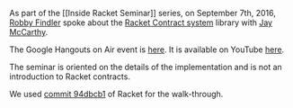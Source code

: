 As part of the [[Inside Racket Seminar]] series, on September 7th, 2016, [Robby Findler](https://www.eecs.northwestern.edu/~robby/) spoke about the [Racket Contract system](https://github.com/racket/racket/tree/master/racket/collects/racket/contract) library with [Jay McCarthy](http://jeapostrophe.github.io).

The Google Hangouts on Air event is [here](https://plus.google.com/events/ca6nh577aoon86pdvqov13il9fk). It is available on YouTube [here](https://www.youtube.com/watch?v=eUsDKbKtrLs).

The seminar is oriented on the details of the implementation and is not an introduction to Racket contracts.

We used [commit 94dbcb1](https://github.com/racket/racket/commit/94dbcb12dc5bb33f78f749f4277d1a9e9f17af4b) of Racket for the walk-through.